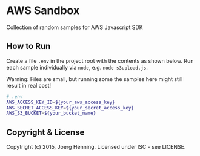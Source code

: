 # AWS Sandbox

Collection of random samples for AWS Javascript SDK

## How to Run

Create a file `.env` in the project root with the contents as shown below. Run each sample
individually via `node`, e.g. `node s3upload.js`. 

Warning: Files are small, but running some the samples here might still result in real cost!

```bash
# .env
AWS_ACCESS_KEY_ID=${your_aws_access_key}
AWS_SECRET_ACCESS_KEY=${your_secret_access_key}
AWS_S3_BUCKET=${your_bucket_name}
```

## Copyright & License

Copytright (c) 2015, Joerg Henning. 
Licensed under ISC - see LICENSE.
